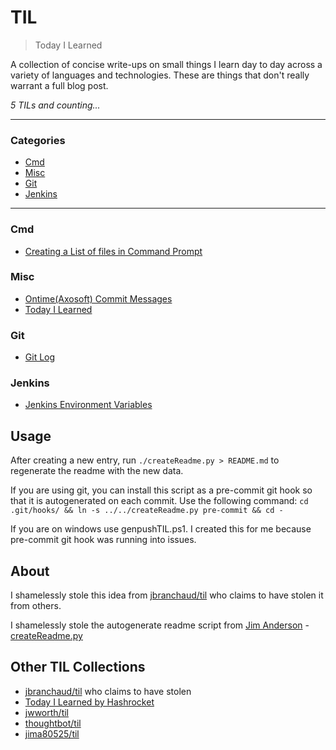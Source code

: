 # TIL

> Today I Learned

A collection of concise write-ups on small things I learn day to day across a
variety of languages and technologies. These are things that don't really
warrant a full blog post.


_5 TILs and counting..._

---

### Categories

* [Cmd](#Cmd)
* [Misc](#Misc)
* [Git](#git)
* [Jenkins](#jenkins)

---

### Cmd

- [Creating a List of files in Command Prompt](Cmd/list-of-files-cmd-or-infile.md)

### Misc

- [Ontime(Axosoft) Commit Messages](Misc/ontime-commit-messages.md)
- [Today I Learned](Misc/til.md)

### Git

- [Git Log](git/git-log.md)

### Jenkins

- [Jenkins Environment Variables](jenkins/env-var.md)

## Usage

After creating a new entry, run `./createReadme.py > README.md` to regenerate
the readme with the new data.

If you are using git, you can install this script as a pre-commit git hook so
that it is autogenerated on each commit.  Use the following command:
    `cd .git/hooks/ && ln -s ../../createReadme.py pre-commit && cd -`

If you are on windows use genpushTIL.ps1. I created this for me because pre-commit git hook was running into issues.


## About

I shamelessly stole this idea from
[jbranchaud/til](https://github.com/jbranchaud/til) who claims to have stolen
it from others.

I shamelessly stole the autogenerate readme script from [Jim Anderson](https://github.com/jima80525/til) - [createReadme.py](createReadme.py)


## Other TIL Collections

* [jbranchaud/til](https://github.com/jbranchaud/til) who claims to have stolen
* [Today I Learned by Hashrocket](https://til.hashrocket.com)
* [jwworth/til](https://github.com/jwworth/til)
* [thoughtbot/til](https://github.com/thoughtbot/til)
* [jima80525/til](https://github.com/jima80525/til)